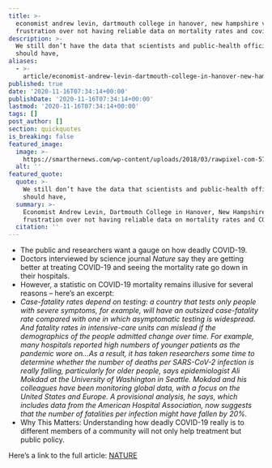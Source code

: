 ```yaml
---
title: >-
  economist andrew levin, dartmouth college in hanover, new hampshire voicing
  frustration over not having reliable data on mortality rates and covid-19.
description: >-
  We still don’t have the data that scientists and public-health officials
  should have,
aliases:
  - >-
    article/economist-andrew-levin-dartmouth-college-in-hanover-new-hampshire-voicing-frustration-over-not-having-reliable-data-on-mortality-rates-and-covid-19/
published: true
date: '2020-11-16T07:34:14+00:00'
publishDate: '2020-11-16T07:34:14+00:00'
lastmod: '2020-11-16T07:34:14+00:00'
tags: []
post_author: []
section: quickquotes
is_breaking: false
featured_image:
  image: >-
    https://smarthernews.com/wp-content/uploads/2018/03/rawpixel-com-577480-unsplash.jpg
  alt: ''
featured_quote:
  quote: >-
    We still don’t have the data that scientists and public-health officials
    should have,
  summary: >-
    Economist Andrew Levin, Dartmouth College in Hanover, New Hampshire voicing
    frustration over not having reliable data on mortality rates and COVID-19.
  citation: ''
---
```

*   The public and researchers want a gauge on how deadly COVID-19.
*   Doctors interviewed by science journal _Nature_ say they are getting better at treating COVID-19 and seeing the mortality rate go down in their hospitals.
*   However, a statistic on COVID-19 mortality remains illusive for several reasons – here’s an excerpt:
*   _Case-fatality rates depend on testing: a country that tests only people with severe symptoms, for example, will have an outsized case-fatality rate compared with one in which asymptomatic testing is widespread. And fatality rates in intensive-care units can mislead if the demographics of the people admitted change over time. For example, many hospitals reported high numbers of younger patients as the pandemic wore on…As a result, it has taken researchers some time to determine whether the number of deaths per SARS-CoV-2 infection is really falling, particularly for older people, says epidemiologist Ali Mokdad at the University of Washington in Seattle. Mokdad and his colleagues have been monitoring global data, with a focus on the United States and Europe. A provisional analysis, he says, which includes data from the American Hospital Association, now suggests that the number of fatalities per infection might have fallen by 20%._
*   Why This Matters: Understanding how deadly COVID-19 really is to different members of a community will not only help treatment but public policy.

Here’s a link to the full article: [NATURE](\"https://www.nature.com/articles/d41586-020-03132-4\")